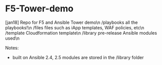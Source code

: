 # F5-Tower-demo

[jan18] Repo for F5 and Ansible Tower demo\n
/playbooks  all the playbooks!\n
/files      files such as iApp templates, WAF policies, etc\n
/template   Cloudformation template\n
/library    pre-release Ansible modules used\n

Notes:
- built on Ansible 2.4, 2.5 modules are stored in the /library folder



